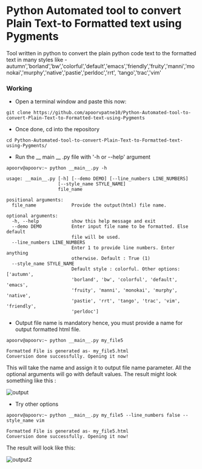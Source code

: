 # Python Automated tool to convert Plain Text-to Formatted text using Pygments

Tool written in python to convert the plain python code text to the formatted text in many styles like -
autumn','borland','bw','colorful','default','emacs','friendly','fruity','manni','monokai','murphy','native','pastie','perldoc','rrt',
'tango','trac','vim'

### Working

* Open a terminal window and paste this now:
```
git clone https://github.com/apoorvpatne10/Python-Automated-tool-to-convert-Plain-Text-to-Formatted-text-using-Pygments
```


* Once done, cd into the repository
```
cd Python-Automated-tool-to-convert-Plain-Text-to-Formatted-text-using-Pygments/
```

* Run the __ main __ .py file with '-h or --help' argument

```
apoorv@apoorv:~ python __main__.py -h

usage: __main__.py [-h] [--demo DEMO] [--line_numbers LINE_NUMBERS]
                   [--style_name STYLE_NAME]
                   file_name

positional arguments:
  file_name             Provide the output(html) file name.

optional arguments:
  -h, --help            show this help message and exit
  --demo DEMO           Enter input file name to be formatted. Else default
                        file will be used.
  --line_numbers LINE_NUMBERS
                        Enter 1 to provide line numbers. Enter anything
                        otherwise. Default : True (1)
  --style_name STYLE_NAME
                        Default style : colorful. Other options: ['autumn',
                        'borland', 'bw', 'colorful', 'default', 'emacs',
                        'fruity', 'manni', 'monokai', 'murphy', 'native',
                        'pastie', 'rrt', 'tango', 'trac', 'vim', 'friendly',
                        'perldoc']

```

* Output file name is mandatory hence, you must provide a name for output formatted html file.

```
apoorv@apoorv:~ python __main__.py my_file5

Formatted File is generated as- my_file5.html
Conversion done successfully. Opening it now!

```

This will take the name and assign it to output file name parameter. All the optional arguments will go with default values. The result might look something like this :

![output](https://i.imgur.com/ss0z9gq.png)


* Try other options

```
apoorv@apoorv:~ python __main__.py my_file5 --line_numbers false --style_name vim

Formatted File is generated as- my_file5.html
Conversion done successfully. Opening it now!

```

The result will look like this:

![output2](https://i.imgur.com/YaPImoG.png)

